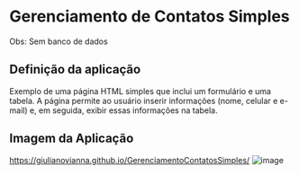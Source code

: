 # Gerenciamento de Contatos Simples
Obs: Sem banco de dados

## Definição da aplicação
Exemplo de uma página HTML simples que inclui um formulário e uma tabela. A página permite ao usuário inserir informações (nome, celular e e-mail) e, em seguida, exibir essas informações na tabela.

## Imagem da Aplicação
https://giulianovianna.github.io/GerenciamentoContatosSimples/
![image](https://user-images.githubusercontent.com/101942554/227795381-0ab5173c-d200-4273-887d-73944bbfb0cd.png)

